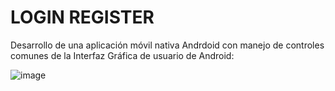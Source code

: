 # LOGIN REGISTER

Desarrollo de una aplicación móvil nativa Andrdoid con manejo de controles comunes de la Interfaz Gráfica de usuario de Android:

![image](https://github.com/user-attachments/assets/7677e33e-2f01-4970-b5fc-9d3ea4731b80)
